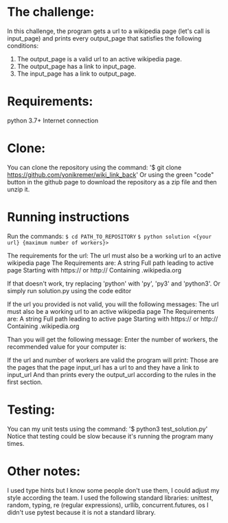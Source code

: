 # The challenge:
In this challenge, the program gets a url to a wikipedia page (let's call is input_page) 
and prints every output_page that satisfies the following conditions:
1. The output_page is a valid url to an active wikipedia page.
2. The output_page has a link to input_page.
3. The input_page has a link to output_page.

# Requirements: 
python 3.7+
Internet connection 

# Clone:
You can clone the repository using the command:
'$ git clone https://github.com/yonikremer/wiki_link_back'
Or using the green "code" button in the github page to download the repository as a zip file and then unzip it.

# Running instructions
Run the commands:
```$ cd PATH_TO_REPOSITORY```
```$ python solution <{your url} {maximum number of workers}>```

The requirements for the url:
The url must also be a working url to an active wikipedia page
The Requirements are:
A string
Full path leading to active page
Starting with https:// or http://
Containing .wikipedia.org

If that doesn't work, try replacing 'python' with 'py', 'py3' and 'python3'.
Or simply run solution.py using the code editor

If the url you provided is not valid, you will the following messages: 
The url must also be a working url to an active wikipedia page
The Requirements are:
A string
Full path leading to active page
Starting with https:// or http://
Containing .wikipedia.org

Than you will get the following message:
Enter the number of workers,
the recommended value for your computer is:

If the url and number of workers are valid the program will print:
Those are the pages that the page input_url has a url to and they have a link to input_url
And than prints every the output_url according to the rules in the first section.

# Testing:
You can my unit tests using the command:
'$ python3 test_solution.py'
Notice that testing could be slow because it's running the program many times.

# Other notes:
I used type hints but I know some people don't use them, I could adjust my style according the team.
I used the following standard libraries:
unittest, random, typing, re (regular expressions), urllib, concurrent.futures, os
I didn't use pytest because it is not a standard library.